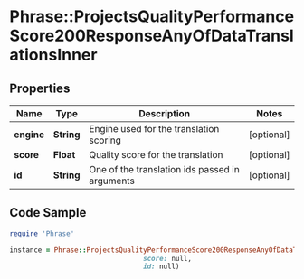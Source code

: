 # Phrase::ProjectsQualityPerformanceScore200ResponseAnyOfDataTranslationsInner

## Properties

Name | Type | Description | Notes
------------ | ------------- | ------------- | -------------
**engine** | **String** | Engine used for the translation scoring | [optional] 
**score** | **Float** | Quality score for the translation | [optional] 
**id** | **String** | One of the translation ids passed in arguments | [optional] 

## Code Sample

```ruby
require 'Phrase'

instance = Phrase::ProjectsQualityPerformanceScore200ResponseAnyOfDataTranslationsInner.new(engine: null,
                                 score: null,
                                 id: null)
```


